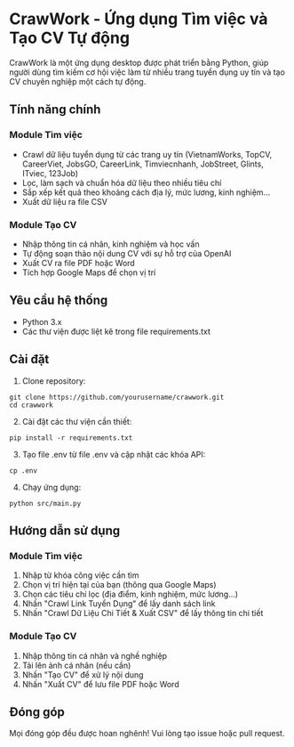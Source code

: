 # CrawWork - Ứng dụng Tìm việc và Tạo CV Tự động

CrawWork là một ứng dụng desktop được phát triển bằng Python, giúp người dùng tìm kiếm cơ hội việc làm từ nhiều trang tuyển dụng uy tín và tạo CV chuyên nghiệp một cách tự động.

## Tính năng chính

### Module Tìm việc
- Crawl dữ liệu tuyển dụng từ các trang uy tín (VietnamWorks, TopCV, CareerViet, JobsGO, CareerLink, Timviecnhanh, JobStreet, Glints, ITviec, 123Job)
- Lọc, làm sạch và chuẩn hóa dữ liệu theo nhiều tiêu chí
- Sắp xếp kết quả theo khoảng cách địa lý, mức lương, kinh nghiệm...
- Xuất dữ liệu ra file CSV

### Module Tạo CV
- Nhập thông tin cá nhân, kinh nghiệm và học vấn
- Tự động soạn thảo nội dung CV với sự hỗ trợ của OpenAI
- Xuất CV ra file PDF hoặc Word
- Tích hợp Google Maps để chọn vị trí

## Yêu cầu hệ thống
- Python 3.x
- Các thư viện được liệt kê trong file requirements.txt

## Cài đặt

1. Clone repository:
```
git clone https://github.com/yourusername/crawwork.git
cd crawwork
```

2. Cài đặt các thư viện cần thiết:
```
pip install -r requirements.txt
```

3. Tạo file .env từ file .env và cập nhật các khóa API:
```
cp .env
```

4. Chạy ứng dụng:
```
python src/main.py
```

## Hướng dẫn sử dụng

### Module Tìm việc
1. Nhập từ khóa công việc cần tìm
2. Chọn vị trí hiện tại của bạn (thông qua Google Maps)
3. Chọn các tiêu chí lọc (địa điểm, kinh nghiệm, mức lương...)
4. Nhấn "Crawl Link Tuyển Dụng" để lấy danh sách link
5. Nhấn "Crawl Dữ Liệu Chi Tiết & Xuất CSV" để lấy thông tin chi tiết

### Module Tạo CV
1. Nhập thông tin cá nhân và nghề nghiệp
2. Tải lên ảnh cá nhân (nếu cần)
3. Nhấn "Tạo CV" để xử lý nội dung
4. Nhấn "Xuất CV" để lưu file PDF hoặc Word

## Đóng góp
Mọi đóng góp đều được hoan nghênh! Vui lòng tạo issue hoặc pull request.
